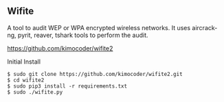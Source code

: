 ## Wifite 
A tool to audit WEP or WPA encrypted wireless networks. It uses aircrack-ng, pyrit, reaver, tshark tools to perform the audit.  

https://github.com/kimocoder/wifite2

Initial Install

    $ sudo git clone https://github.com/kimocoder/wifite2.git
    $ cd wifite2
    $ sudo pip3 install -r requirements.txt
    $ sudo ./wifite.py
